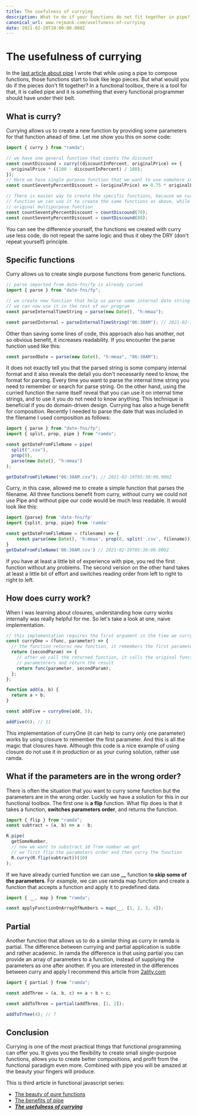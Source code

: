 ```yaml
---
title: The usefulness of currying
description: What to do if your functions do not fit together in pipe? How to make composition easier? Read the article and you get the answer.
canonical_url: www.rejmank.com/uselfuness-of-currying
date: 2021-02-20T20:00:00.000Z
---
```


# The usefulness of currying

In the [last article about pipe](https://rejmank.com/post/functional-pipe) I wrote that while using a pipe to compose functions, those functions start to look like lego pieces. But what would you do if the pieces don't fit together? In a functional toolbox, there is a tool for that, it is called pipe and it is something that every functional programmer should have under their belt.

## What is curry?

Currying allows us to create a new function by providing some parameters for that function ahead of time. Let me show you this on some code:

```javascript
import { curry } from "ramda";

// we have one general function that counts the discount
const countDiscound = curry((discountInPercent, originalPrice) => {
  originalPrice * ((100 - discountInPercent) / 100);
});
// Here we have single purpose function that we want to use somwhere in program
const countSeventyPercentDiscount = (originalPrice) => 0.75 * originalPrice;

// There is easier way to create the specific functions, because we curried general
// function we can use it to create the same functions as above, while using the
// original multipurpose function
const countSeventyPercentDiscount = countDiscound(70);
const countSeventyPercentDiscount = countDiscound(80);
```

You can see the difference yourself, the functions we created with curry use less code, do not repeat the same logic and thus it obey the DRY (don't repeat yourself) principle.

## Specific functions

Curry allows us to create single purpose functions from generic functions.

```javascript
// parse imported from date-fns/fp is already curied
import { parse } from "date-fns/fp";

// we create new function that help us parse some internal date string
// we can now use it in the rest of our program
const parseInternalTimeString = parse(new Date(), "h:mmaa");

const parsedInternal = parseInternalTimeString("06:30AM"); // 2021-02-19T05:30:00.000Z
```

Other than saving some lines of code, this approach also has another, not so obvious benefit, it increases readability. If you encounter the parse function used like this:

```javascript
const parsedDate = parse(new Date(), "h:mmaa", "06:30AM");
```

It does not exactly tell you that the parsed string is some company internal format and it also reveals the detail you don't necessarily need to know, the format for parsing. Every time you want to parse the internal time string you need to remember or search for parse string. On the other hand, using the curried function the name itself reveal that you can use it on internal time strings, and to use it you do not need to know anything. This technique is beneficial if you do domain-driven design.
Currying has also a huge benefit for composition. Recently I needed to parse the date that was included in the filename I used composition as follows:

```javascript
import { parse } from "date-fns/fp";
import { split, prop, pipe } from "ramda";

const getDateFromFileName = pipe(
  split(".csv"),
  prop(0),
  parse(new Date(), "h:mmaa")
);

getDateFromFileName("06:30AM.csv"); // 2021-02-19T05:30:00.000Z
```

Curry, in this case, allowed me to create a simple function that parses the filename. All three functions benefit from curry, without curry we could not use Pipe and without pipe our code would be much less readable. It would look like this:

```javascript
import {parse} from 'date-fns/fp'
import {split, prop, pipe} from 'ramda'

const getDateFromFileName = (filename) => {
    const parse(new Date(), 'h:mmaa', prop(0, split('.csv', filename)))
}
getDateFromFileName('06:30AM.csv') // 2021-02-19T05:30:00.000Z
```

If you have at least a little bit of experience with pipe, you red the first function without any problems. The second version on the other hand takes at least a little bit of effort and switches reading order from left to right to right to left.

## How does curry work?

When I was learning about closures, understanding how curry works internally was really helpful for me. So let's take a look at one, naive implementation.

```javascript
// this implementation requires the first argument in the time we curry it
const curryOne = (func, parameter) => {
  // the function returns new function, it remembers the first parameter using closure
  return (secondParam) => {
    // after we call the returned function, it calls the original function with all
    // parameterers and return the result
    return func(parameter, secondParam);
  };
};

function add(a, b) {
  return a + b;
}

const addFive = curryOne(add, 5);

addFive(6); // 11
```

This implementation of curryOne (it can help to curry only one parameter) works by using closure to remember the first parameter. And this is all the magic that closures have. Although this code is a nice example of using closure do not use it in production or as your curing solution, rather use ramda.

## What if the parameters are in the wrong order?

There is often the situation that you want to curry some function but the parameters are in the wrong order. Luckily we have a solution for this in our functional toolbox. The first one is **a flip** function. What flip does is that it takes a function, **switches parameters order**, and returns the function.

```javascript
import { flip } from "ramda";
const subtract = (a, b) => a - b;

R.pipe(
  getSomeNumber,
  // now we want to substract 10 from number we got
  // we first flip the parameters order and then curry the function
  R.curry(R.flip(subtract))(10)
);
```

If we have already curried function we can use **\_\_** function t**o skip some of the parameters**. For example, we can use ramda map function and create a function that accepts a function and apply it to predefined data.

```javascript
import { __, map } from "ramda";

const applyFunctionOnArrayOfNumbers = map(__, [1, 2, 3, 4]);
```

## Partial

Another function that allows us to do a similar thing as curry in ramda is partial. The difference between currying and partial application is subtle and rather academic. In ramda the difference is that using partial you can provide an array of parameters to a function, instead of supplying the parameters as one after another. If you are interested in the differences between curry and apply I recommend this article from [2ality.com](https://2ality.com/2011/09/currying-vs-part-eval.html)

```javascript
import { partial } from "ramda";

const addThree = (a, b, c) => a + b + c;

const addToThree = partial(addThree, [1, 2]);

addToTrhee(4); // 7
```

## Conclusion

Currying is one of the most practical things that functional programming can offer you. It gives you the flexibility to create small single-purpose functions, allows you to create better compositions, and profit from the functional paradigm even more. Combined with pipe you will be amazed at the beauty your fingers will produce.

This is third article in functional javascript series:

- [The beauty of pure functions](https://rejmank.com/post/pure-functions)
- [The benefits of pipe](https://rejmank.com/post/functional-pipe)
- [**_The usefulness of currying_**](https://rejmank.com/post/uselfuness-of-currying)
